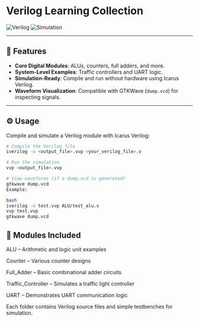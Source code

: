 # Verilog Learning Collection 

![Verilog](https://img.shields.io/badge/Language-Verilog-blue)
![Simulation](https://img.shields.io/badge/Simulation-Icarus%20Verilog-orange)


---

## 🌟 Features

- **Core Digital Modules**: ALUs, counters, full adders, and more.  
- **System-Level Examples**: Traffic controllers and UART logic.  
- **Simulation-Ready**: Compile and run without hardware using Icarus Verilog.  
- **Waveform Visualization**: Compatible with GTKWave (`dump.vcd`) for inspecting signals.  

---

## ⚙️ Usage

Compile and simulate a Verilog module with Icarus Verilog:

```bash
# Compile the Verilog file
iverilog -o <output_file>.vvp <your_verilog_file>.v

# Run the simulation
vvp <output_file>.vvp

# View waveforms (if a dump.vcd is generated)
gtkwave dump.vcd
Example:

bash
iverilog -o test.vvp ALU/test_alu.v
vvp test.vvp
gtkwave dump.vcd
```
## 📂 Modules Included
ALU – Arithmetic and logic unit examples

Counter – Various counter designs

Full_Adder – Basic combinational adder circuits

Traffic_Controller – Simulates a traffic light controller

UART – Demonstrates UART communication logic

Each folder contains Verilog source files and simple testbenches for simulation.

